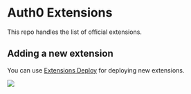 # Auth0 Extensions

This repo handles the list of official extensions.

## Adding a new extension

You can use [Extensions Deploy](https://sandbox.it.auth0.com/api/run/auth0-extensions/extensions-deploy?webtask_no_cache=1) for deploying new extensions.

![](https://cloud.githubusercontent.com/assets/302314/14961723/7719588a-1071-11e6-91e9-ef44b0356557.gif)

